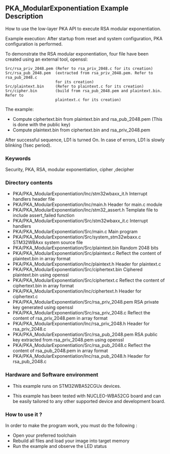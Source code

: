 ## <b>PKA_ModularExponentiation Example Description</b>

How to use the low-layer PKA API to execute RSA modular exponentiation.

Example execution:
After startup from reset and system configuration, PKA configuration is performed.

To demonstrate the RSA modular exponentiation, four file have been created using an
external tool, openssl:

    Src/rsa_priv_2048.pem (Refer to rsa_priv_2048.c for its creation)
    Src/rsa_pub_2048.pem  (extracted from rsa_priv_2048.pem. Refer to rsa_pub_2048.c 
                          for its creation)
    Src/plaintext.bin     (Refer to plaintext.c for its creation)
    Src/cipher.bin        (build from rsa_pub_2048.pem and plaintext.bin. Refer to 
                          plaintext.c for its creation)

The example:

 - Compute ciphertext.bin from plaintext.bin and rsa_pub_2048.pem (This is done
   with the public key)
 - Compute plaintext.bin from ciphertext.bin and rsa_priv_2048.pem

After successful sequence, LD1 is turned On. 
In case of errors, LD1 is slowly blinking (1sec period).

### <b>Keywords</b>

Security, PKA, RSA, modular exponentiation, cipher ,decipher

### <b>Directory contents</b>

  - PKA/PKA_ModularExponentiation/Inc/stm32wbaxx_it.h         Interrupt handlers header file
  - PKA/PKA_ModularExponentiation/Inc/main.h                  Header for main.c module
  - PKA/PKA_ModularExponentiation/Inc/stm32_assert.h          Template file to include assert_failed function
  - PKA/PKA_ModularExponentiation/Src/stm32wbaxx_it.c         Interrupt handlers
  - PKA/PKA_ModularExponentiation/Src/main.c                  Main program
  - PKA/PKA_ModularExponentiation/Src/system_stm32wbaxx.c     STM32WBAxx system source file
  - PKA/PKA_ModularExponentiation/Src/plaintext.bin           Random 2048 bits
  - PKA/PKA_ModularExponentiation/Src/plaintext.c             Reflect the content of plaintext.bin in array format
  - PKA/PKA_ModularExponentiation/Inc/plaintext.h             Header for plaintext.c
  - PKA/PKA_ModularExponentiation/Src/ciphertext.bin          Ciphered plaintext.bin using openssl
  - PKA/PKA_ModularExponentiation/Src/ciphertext.c            Reflect the content of ciphertext.bin in array format
  - PKA/PKA_ModularExponentiation/Inc/ciphertext.h            Header for ciphertext.c
  - PKA/PKA_ModularExponentiation/Src/rsa_priv_2048.pem       RSA private key generated using openssl
  - PKA/PKA_ModularExponentiation/Src/rsa_priv_2048.c         Reflect the content of rsa_priv_2048.pem in array format
  - PKA/PKA_ModularExponentiation/Inc/rsa_priv_2048.h         Header for rsa_priv_2048.c
  - PKA/PKA_ModularExponentiation/Src/rsa_pub_2048.pem        RSA public key extracted from rsa_priv_2048.pem using openssl
  - PKA/PKA_ModularExponentiation/Src/rsa_pub_2048.c          Reflect the content of rsa_pub_2048.pem in array format
  - PKA/PKA_ModularExponentiation/Inc/rsa_pub_2048.h          Header for rsa_pub_2048.c

### <b>Hardware and Software environment</b> 

  - This example runs on STM32WBA52CGUx devices.
    
  - This example has been tested with NUCLEO-WBA52CG board and can be
    easily tailored to any other supported device and development board.

### <b>How to use it ?</b> 

In order to make the program work, you must do the following :

 - Open your preferred toolchain
 - Rebuild all files and load your image into target memory
 - Run the example and observe the LED status
